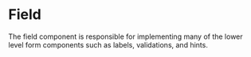 # Field

The field component is responsible for implementing many of the lower level form components such as labels, validations, and hints.
